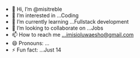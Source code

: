 - 👋 Hi, I’m @misitreble
- 👀 I’m interested in ...Coding
- 🌱 I’m currently learning ...Fullstack development
- 💞️ I’m looking to collaborate on ...Jobs
- 📫 How to reach me ...imisioluwaesho@gmail.com
- 😄 Pronouns: ...
- ⚡ Fun fact: ...Just 14

<!---
misitreble/misitreble is a ✨ special ✨ repository because its `README.md` (this file) appears on your GitHub profile.
You can click the Preview link to take a look at your changes.
--->

